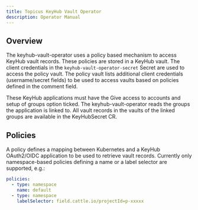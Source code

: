 ```yaml
---
title: Topicus KeyHub Vault Operator
description: Operator Manual
---
```


## Overview

The keyhub-vault-operator uses a policy based mechanism to access KeyHub vault records. These policies are stored in a KeyHub vault. The client credentials in the `keyhub-vault-operator-secret` Secret are used to access the policy vault. The policy vault lists additional client credentials (username/secret fields) to be used to access vaults based on policies defined in the comment field.

These KeyHub applications must have the Give access to accounts and setup of groups option ticked. The keyhub-vault-operator reads the groups the application is linked to. All vault records in the vaults of the linked groups are available in the KeyHubSecret CR.

## Policies
A policy defines a mapping between Kubernetes and a KeyHub OAuth2/OIDC application to be used to retrieve vault records. Currently only namespace-based policies defining a name or a label selector are supported, e.g.:

```yaml
policies:
  - type: namespace
    name: default
  - type: namespace
    labelSelector: field.cattle.io/projectId=p-xxxxx
```
